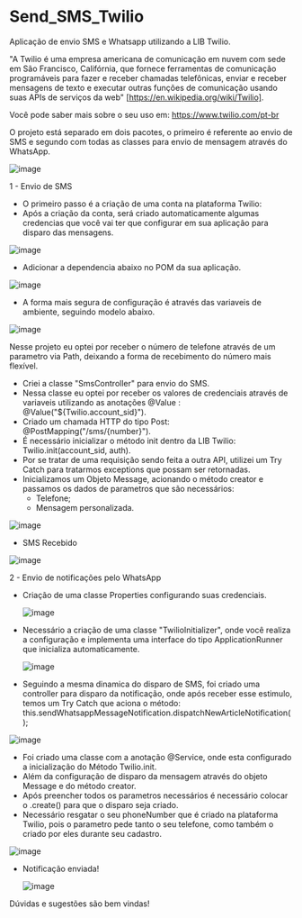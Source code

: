 # Send_SMS_Twilio
Aplicação de envio SMS e Whatsapp utilizando a LIB Twilio.

"A Twilio é uma empresa americana de comunicação em nuvem com sede em São Francisco, Califórnia, que fornece ferramentas de comunicação programáveis para fazer e receber chamadas telefônicas, enviar e receber mensagens de texto e executar outras funções de comunicação usando suas APIs de serviços da web" [https://en.wikipedia.org/wiki/Twilio].

Você pode saber mais sobre o seu uso em: https://www.twilio.com/pt-br

O projeto está separado em dois pacotes, o primeiro é referente ao envio de SMS e segundo com todas as classes para envio de mensagem através do WhatsApp.
 
![image](https://github.com/user-attachments/assets/15ec1638-86a6-48e9-861e-0e88dc573bd1)

1 - Envio de SMS
- O primeiro passo é a criação de uma conta na plataforma Twilio:
- Após a criação da conta, será criado automaticamente algumas credencias que você vai ter que configurar em sua aplicação para disparo das mensagens.

![image](https://github.com/user-attachments/assets/baca2bc5-bbc4-414f-b93c-491b09a7db6e)

- Adicionar a dependencia abaixo no POM da sua aplicação.
  
![image](https://github.com/user-attachments/assets/b7df48ba-a0ad-4077-8331-2dce0cb233eb)

- A forma mais segura de configuração é através das variaveis de ambiente, seguindo modelo abaixo.
  
![image](https://github.com/user-attachments/assets/b1192915-70ca-4991-9bc6-5e9f751f9999)

Nesse projeto eu optei por receber o número de telefone através de um parametro via Path, deixando a forma de recebimento do número mais flexível.

- Criei a classe "SmsController" para envio do SMS.
- Nessa classe eu optei por receber os valores de credenciais através de variaveis utilizando as anotações @Value : @Value("${Twilio.account_sid}").
- Criado um chamada HTTP do tipo Post: @PostMapping("/sms/{number}").
- É necessário inicializar o método init dentro da LIB Twilio:  Twilio.init(account_sid, auth).
- Por se tratar de uma requisição sendo feita a outra API, utilizei um Try Catch para tratarmos exceptions que possam ser retornadas.
- Inicializamos um Objeto Message, acionando o método creator e passamos os dados de parametros que são necessários:
     - Telefone;
     - Mensagem personalizada.
       
![image](https://github.com/user-attachments/assets/5267a165-4842-42ee-8083-1ed3e06598e7)


- SMS Recebido

![image](https://github.com/user-attachments/assets/604d048d-b611-4195-aeb7-6d1831a736cd)



2 - Envio de notificações pelo WhatsApp

- Criação de uma classe Properties configurando suas credenciais.

  ![image](https://github.com/user-attachments/assets/898fa844-d66d-46b8-aec4-61e02fd3cadd)

- Necessário a criação de uma classe "TwilioInitializer", onde você realiza a configuração e implementa uma interface do tipo ApplicationRunner que inicializa automaticamente.

  ![image](https://github.com/user-attachments/assets/f0b113df-41cf-4de9-a53f-1b701d78ebdd)

- Seguindo a mesma dinamica do disparo de SMS, foi criado uma controller para disparo da notificação, onde após receber esse estimulo, temos um Try Catch que aciona o método: this.sendWhatsappMessageNotification.dispatchNewArticleNotification();

 ![image](https://github.com/user-attachments/assets/acef14fc-fcca-4135-8cd0-4d1ecf7fc052)


- Foi criado uma classe com a anotação @Service, onde esta configurado a inicialização do Método Twilio.init.
- Além da configuração de disparo da mensagem através do objeto Message e do método creator.
- Após preencher todos os parametros necessários é necessário colocar o .create() para que o disparo seja criado.
- Necessário resgatar o seu phoneNumber que é criado na plataforma Twilio, pois o parametro pede tanto o seu telefone, como também o criado por eles durante seu cadastro.

![image](https://github.com/user-attachments/assets/c335f355-eafb-4ea7-a783-e2dd8999b0fc)

- Notificação enviada!

  ![image](https://github.com/user-attachments/assets/652d75f6-c708-450f-9e33-d025f6243b79)


Dúvidas e sugestões são bem vindas!
